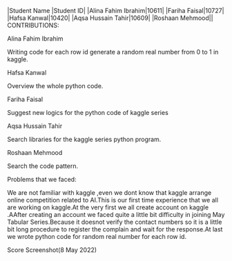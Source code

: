 |Student Name	|Student ID|
|Alina Fahim Ibrahim|10611|
|Fariha Faisal|10727|
|Hafsa Kanwal|10420|
|Aqsa Hussain Tahir|10609|
|Roshaan Mehmood||
CONTRIBUTIONS:

Alina Fahim Ibrahim

Writing code for each row id generate a random real number from 0 to 1 in kaggle.

Hafsa Kanwal

Overview the whole python code.

Fariha Faisal

Suggest new logics for the python code of kaggle series

Aqsa Hussain Tahir

Search libraries for the kaggle series python program.

Roshaan Mehmood

Search the code pattern.

Problems that we faced:

We are not familiar with kaggle ,even we dont know that kaggle arrange online competition related to AI.This is our first time experience that we all are working on kaggle.At the very first we all create account on kaggle .AAfter creating an account we faced quite a little bit difficulty in joining May Tabular Series.Because it doesnot verify the contact numbers so it is a little bit long procedure to register the complain and wait for the response.At last we wrote python code for random real number for each row id.

Score Screenshot(8 May 2022)
